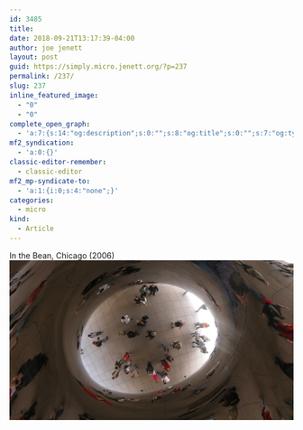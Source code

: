 ```yaml
---
id: 3485
title: 
date: 2018-09-21T13:17:39-04:00
author: joe jenett
layout: post
guid: https://simply.micro.jenett.org/?p=237
permalink: /237/
slug: 237
inline_featured_image:
  - "0"
  - "0"
complete_open_graph:
  - 'a:7:{s:14:"og:description";s:0:"";s:8:"og:title";s:0:"";s:7:"og:type";s:0:"";s:12:"twitter:card";s:7:"summary";s:15:"twitter:creator";s:0:"";s:19:"twitter:description";s:0:"";s:8:"og:image";s:0:"";}'
mf2_syndication:
  - 'a:0:{}'
classic-editor-remember:
  - classic-editor
mf2_mp-syndicate-to:
  - 'a:1:{i:0;s:4:"none";}'
categories:
  - micro
kind:
  - Article
---
```

In the Bean, Chicago (2006)<br /><img loading="lazy" src="../wp-content/uploads/2018/09/203aaaf6df5d45b2a1fc7c6ae166b65b.jpg" alt="" />
